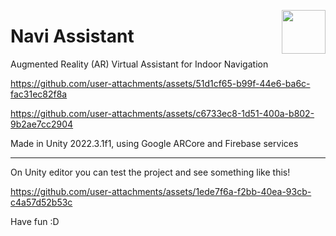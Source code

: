 > <img src="https://github.com/user-attachments/assets/4063f705-e670-441b-822b-5392f1f51b68" align="right" width=70/>
# Navi Assistant
 Augmented Reality (AR) Virtual Assistant for Indoor Navigation

https://github.com/user-attachments/assets/51d1cf65-b99f-44e6-ba6c-fac31ec82f8a

https://github.com/user-attachments/assets/c6733ec8-1d51-400a-b802-9b2ae7cc2904

Made in Unity 2022.3.1f1, using Google ARCore and Firebase services

---
On Unity editor you can test the project and see something like this!

https://github.com/user-attachments/assets/1ede7f6a-f2bb-40ea-93cb-c4a57d52b53c

Have fun :D
